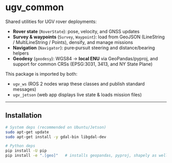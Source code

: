 # ugv_common

Shared utilities for UGV rover deployments:

- **Rover state** (`RoverState`): pose, velocity, and GNSS updates
- **Survey & waypoints** (`Survey`, `Waypoint`): load from GeoJSON (LineString / MultiLineString / Points), densify, and manage missions
- **Navigation** (`Navigator`): pure‑pursuit steering and distance/bearing helpers
- **Geodesy** (`geodesy`): WGS84 → **local ENU** via GeoPandas/pyproj, and support for common CRSs (EPSG:3031, 3413, and NY State Plane)

This package is imported by both:
- `ugv_ws` (ROS 2 nodes wrap these classes and publish standard messages)
- `ugv_jetson` (web app displays live state & loads mission files)

---

## Installation

```bash
# System deps (recommended on Ubuntu/Jetson)
sudo apt-get update
sudo apt-get install -y gdal-bin libgdal-dev

# Python deps
pip install -U pip
pip install -e ".[geo]"   # installs geopandas, pyproj, shapely as well